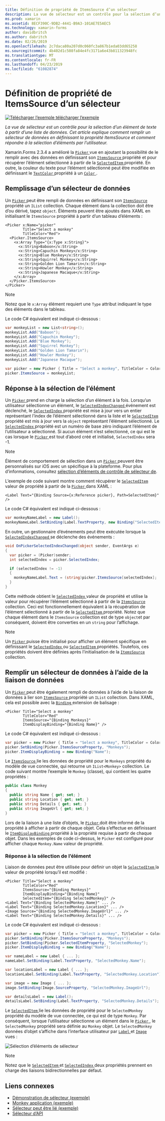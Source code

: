```yaml
---
title: Définition de propriété de ItemsSource d’un sélecteur
description: La vue de sélecteur est un contrôle pour la sélection d’un élément de texte à partir d’une liste de données. Cet article explique comment remplir un sélecteur de données en définissant la propriété ItemsSource et comment répondre à la sélection d’éléments par l’utilisateur.
ms.prod: xamarin
ms.assetid: 8ECF390C-9DB2-4441-B9A3-101AE7E5AEC5
ms.technology: xamarin-forms
author: davidbritch
ms.author: dabritch
ms.date: 02/26/2019
ms.openlocfilehash: 2c7daca80a207d0c060fc3a867b1eda03dd65258
ms.sourcegitcommit: 4b402d1c508fa84e4fc3171a6e43b811323948fc
ms.translationtype: MT
ms.contentlocale: fr-FR
ms.lasthandoff: 04/23/2019
ms.locfileid: "61082874"
---
```

# <a name="setting-a-pickers-itemssource-property"></a>Définition de propriété de ItemsSource d’un sélecteur

[![Télécharger l’exemple](~/media/shared/download.png) télécharger l’exemple](https://developer.xamarin.com/samples/xamarin-forms/UserInterface/MonkeyAppPicker/)

_La vue de sélecteur est un contrôle pour la sélection d’un élément de texte à partir d’une liste de données. Cet article explique comment remplir un sélecteur de données en définissant la propriété ItemsSource et comment répondre à la sélection d’éléments par l’utilisateur._

Xamarin.Forms 2.3.4 a amélioré la [ `Picker` ](xref:Xamarin.Forms.Picker) vue en ajoutant la possibilité de le remplir avec des données en définissant son [ `ItemsSource` ](xref:Xamarin.Forms.Picker.ItemsSource) propriété et pour récupérer l’élément sélectionné à partir de la [ `SelectedItem` ](xref:Xamarin.Forms.Picker.SelectedItem) propriété. En outre, la couleur du texte pour l’élément sélectionné peut être modifiée en définissant le [ `TextColor` ](xref:Xamarin.Forms.Picker.TextColor) propriété à un [ `Color` ](xref:Xamarin.Forms.Color).

## <a name="populating-a-picker-with-data"></a>Remplissage d’un sélecteur de données

Un [ `Picker` ](xref:Xamarin.Forms.Picker) peut être rempli de données en définissant son [ `ItemsSource` ](xref:Xamarin.Forms.Picker.ItemsSource) propriété un `IList` collection. Chaque élément dans la collection doit être d’ou dérivé, tapez `object`. Éléments peuvent être ajoutés dans XAML en initialisant le `ItemsSource` propriété à partir d’un tableau d’éléments :

```xaml
<Picker x:Name="picker"
        Title="Select a monkey"
        TitleColor="Red">
  <Picker.ItemsSource>
    <x:Array Type="{x:Type x:String}">
      <x:String>Baboon</x:String>
      <x:String>Capuchin Monkey</x:String>
      <x:String>Blue Monkey</x:String>
      <x:String>Squirrel Monkey</x:String>
      <x:String>Golden Lion Tamarin</x:String>
      <x:String>Howler Monkey</x:String>
      <x:String>Japanese Macaque</x:String>
    </x:Array>
  </Picker.ItemsSource>
</Picker>
```

> [!NOTE]
> Notez que le `x:Array` élément requiert une `Type` attribut indiquant le type des éléments dans le tableau.

Le code C# équivalent est indiqué ci-dessous :

```csharp
var monkeyList = new List<string>();
monkeyList.Add("Baboon");
monkeyList.Add("Capuchin Monkey");
monkeyList.Add("Blue Monkey");
monkeyList.Add("Squirrel Monkey");
monkeyList.Add("Golden Lion Tamarin");
monkeyList.Add("Howler Monkey");
monkeyList.Add("Japanese Macaque");

var picker = new Picker { Title = "Select a monkey", TitleColor = Color.Red };
picker.ItemsSource = monkeyList;
```

## <a name="responding-to-item-selection"></a>Réponse à la sélection de l’élément

Un [ `Picker` ](xref:Xamarin.Forms.Picker) prend en charge la sélection d’un élément à la fois. Lorsqu’un utilisateur sélectionne un élément, le [ `SelectedIndexChanged` ](xref:Xamarin.Forms.Picker.SelectedIndexChanged) événement est déclenché, le [ `SelectedIndex` ](xref:Xamarin.Forms.Picker.SelectedIndex) propriété est mise à jour vers un entier représentant l’index de l’élément sélectionné dans la liste et le [ `SelectedItem` ](xref:Xamarin.Forms.Picker.SelectedItem) propriété est mis à jour vers la `object` représentant l’élément sélectionné. Le [ `SelectedIndex` ](xref:Xamarin.Forms.Picker.SelectedIndex) propriété est un numéro de base zéro indiquant l’élément de l’utilisateur a sélectionné. Si aucun élément n’est sélectionné, ce qui est le cas lorsque le [ `Picker` ](xref:Xamarin.Forms.Picker) est tout d’abord créé et initialisé, `SelectedIndex` sera -1.

> [!NOTE]
> Élément de comportement de sélection dans un [ `Picker` ](xref:Xamarin.Forms.Picker) peuvent être personnalisés sur iOS avec un spécifique à la plateforme. Pour plus d’informations, consultez [sélection d’éléments de contrôle de sélecteur de](~/xamarin-forms/platform/ios/picker-selection.md).

L’exemple de code suivant montre comment récupérer le [ `SelectedItem` ](xref:Xamarin.Forms.Picker.SelectedItem) valeur de propriété à partir de la [ `Picker` ](xref:Xamarin.Forms.Picker) dans XAML :

```xaml
<Label Text="{Binding Source={x:Reference picker}, Path=SelectedItem}" />
```

Le code C# équivalent est indiqué ci-dessous :

```csharp
var monkeyNameLabel = new Label();
monkeyNameLabel.SetBinding(Label.TextProperty, new Binding("SelectedItem", source: picker));
```

En outre, un gestionnaire d’événements peut être exécutée lorsque la [ `SelectedIndexChanged` ](xref:Xamarin.Forms.Picker.SelectedIndexChanged) se déclenche des événements :

```csharp
void OnPickerSelectedIndexChanged(object sender, EventArgs e)
{
  var picker = (Picker)sender;
  int selectedIndex = picker.SelectedIndex;

  if (selectedIndex != -1)
  {
    monkeyNameLabel.Text = (string)picker.ItemsSource[selectedIndex];
  }
}
```

Cette méthode obtient le [ `SelectedIndex` ](xref:Xamarin.Forms.Picker.SelectedIndex) valeur de propriété et utilise la valeur pour récupérer l’élément sélectionné à partir de la [ `ItemsSource` ](xref:Xamarin.Forms.Picker.ItemsSource) collection. Ceci est fonctionnellement équivalent à la récupération de l’élément sélectionné à partir de la [ `SelectedItem` ](xref:Xamarin.Forms.Picker.SelectedItem) propriété. Notez que chaque élément dans le `ItemsSource` collection est de type `object`et par conséquent, doivent être converties en un `string` pour l’affichage.

> [!NOTE]
> Un [ `Picker` ](xref:Xamarin.Forms.Picker) puisse être initialisé pour afficher un élément spécifique en définissant le [ `SelectedIndex` ](xref:Xamarin.Forms.Picker.SelectedIndex) ou [ `SelectedItem` ](xref:Xamarin.Forms.Picker.SelectedItem) propriétés. Toutefois, ces propriétés doivent être définies après l’initialisation de la [ `ItemsSource` ](xref:Xamarin.Forms.Picker.ItemsSource) collection.

## <a name="populating-a-picker-with-data-using-data-binding"></a>Remplir un sélecteur de données à l’aide de la liaison de données

Un [ `Picker` ](xref:Xamarin.Forms.Picker) peut être également rempli de données à l’aide de la liaison de données à lier son [ `ItemsSource` ](xref:Xamarin.Forms.Picker.ItemsSource) propriété un `IList` collection. Dans XAML, cela est possible avec la [ `Binding` ](xref:Xamarin.Forms.Xaml.BindingExtension) extension de balisage :

```xaml
<Picker Title="Select a monkey"
        TitleColor="Red"
        ItemsSource="{Binding Monkeys}"
        ItemDisplayBinding="{Binding Name}" />
```

Le code C# équivalent est indiqué ci-dessous :

```csharp
var picker = new Picker { Title = "Select a monkey", TitleColor = Color.Red };
picker.SetBinding(Picker.ItemsSourceProperty, "Monkeys");
picker.ItemDisplayBinding = new Binding("Name");
```

Le [ `ItemsSource` ](xref:Xamarin.Forms.Picker.ItemsSource) lie les données de propriété pour le `Monkeys` propriété du modèle de vue connectée, qui retourne un `IList<Monkey>` collection. Le code suivant montre l’exemple le `Monkey` (classe), qui contient les quatre propriétés :

```csharp
public class Monkey
{
  public string Name { get; set; }
  public string Location { get; set; }
  public string Details { get; set; }
  public string ImageUrl { get; set; }
}
```

Lors de la liaison à une liste d’objets, le [ `Picker` ](xref:Xamarin.Forms.Picker) doit être informé de la propriété à afficher à partir de chaque objet. Cela s’effectue en définissant le [ `ItemDisplayBinding` ](xref:Xamarin.Forms.Picker.ItemDisplayBinding) propriété à la propriété requise à partir de chaque objet. Dans les exemples de code ci-dessus, le `Picker` est configuré pour afficher chaque `Monkey.Name` valeur de propriété.

### <a name="responding-to-item-selection"></a>Réponse à la sélection de l’élément

Liaison de données peut être utilisée pour définir un objet la [ `SelectedItem` ](xref:Xamarin.Forms.Picker.SelectedItem) la valeur de propriété lorsqu’il est modifié :

```xaml
<Picker Title="Select a monkey"
        TitleColor="Red"
        ItemsSource="{Binding Monkeys}"
        ItemDisplayBinding="{Binding Name}"
        SelectedItem="{Binding SelectedMonkey}" />
<Label Text="{Binding SelectedMonkey.Name}" ... />
<Label Text="{Binding SelectedMonkey.Location}" ... />
<Image Source="{Binding SelectedMonkey.ImageUrl}" ... />
<Label Text="{Binding SelectedMonkey.Details}" ... />
```

Le code C# équivalent est indiqué ci-dessous :

```csharp
var picker = new Picker { Title = "Select a monkey", TitleColor = Color.Red };
picker.SetBinding(Picker.ItemsSourceProperty, "Monkeys");
picker.SetBinding(Picker.SelectedItemProperty, "SelectedMonkey");
picker.ItemDisplayBinding = new Binding("Name");

var nameLabel = new Label { ... };
nameLabel.SetBinding(Label.TextProperty, "SelectedMonkey.Name");

var locationLabel = new Label { ... };
locationLabel.SetBinding(Label.TextProperty, "SelectedMonkey.Location");

var image = new Image { ... };
image.SetBinding(Image.SourceProperty, "SelectedMonkey.ImageUrl");

var detailsLabel = new Label();
detailsLabel.SetBinding(Label.TextProperty, "SelectedMonkey.Details");
```

Le [ `SelectedItem` ](xref:Xamarin.Forms.Picker.SelectedItem) lie les données de propriété pour le `SelectedMonkey` propriété du modèle de vue connectée, ce qui est de type `Monkey`. Par conséquent, lorsque l’utilisateur sélectionne un élément dans le [ `Picker` ](xref:Xamarin.Forms.Picker), le `SelectedMonkey` propriété sera définie au `Monkey` objet. Le `SelectedMonkey` données d’objet s’affiche dans l’interface utilisateur par [ `Label` ](xref:Xamarin.Forms.Label) et [ `Image` ](xref:Xamarin.Forms.Image) vues :

![](populating-itemssource-images/monkeys.png "Sélection d’éléments de sélecteur")

> [!NOTE]
> Notez que le [ `SelectedItem` ](xref:Xamarin.Forms.Picker.SelectedItem) et [ `SelectedIndex` ](xref:Xamarin.Forms.Picker.SelectedIndex) deux propriétés prennent en charge des liaisons bidirectionnelles par défaut.

## <a name="related-links"></a>Liens connexes

- [Démonstration de sélecteur (exemple)](https://developer.xamarin.com/samples/xamarin-forms/UserInterface/PickerDemo/)
- [Monkey application (exemple)](https://developer.xamarin.com/samples/xamarin-forms/UserInterface/MonkeyAppPicker/)
- [Sélecteur peut être lié (exemple)](https://developer.xamarin.com/samples/xamarin-forms/UserInterface/BindablePicker/)
- [Sélecteur d’API](xref:Xamarin.Forms.Picker)
